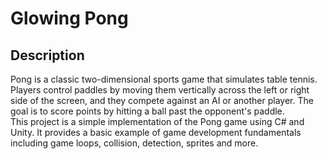 # Glowing Pong
## Description
Pong is a classic two-dimensional sports game that simulates table tennis. Players control paddles by moving them vertically across the left or right side of the screen, and they compete against an AI or another player. The goal is to score points by hitting a ball past the opponent's paddle. <br>
This project is a simple implementation of the Pong game using C# and Unity. It provides a basic example of game development fundamentals including game loops, collision, detection, sprites and more.
